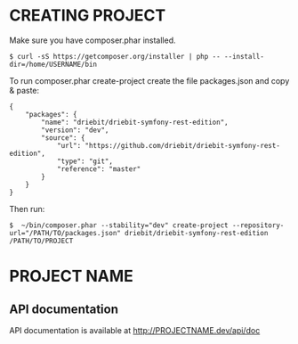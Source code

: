 CREATING PROJECT
================

Make sure you have composer.phar installed.

```
$ curl -sS https://getcomposer.org/installer | php -- --install-dir=/home/USERNAME/bin
```

To run composer.phar create-project create the file packages.json and copy & paste:
```
{
    "packages": {
        "name": "driebit/driebit-symfony-rest-edition",
        "version": "dev",
        "source": {
            "url": "https://github.com/driebit/driebit-symfony-rest-edition",
            "type": "git",
            "reference": "master"
        }
    }
}
```

Then run:

```
$  ~/bin/composer.phar --stability="dev" create-project --repository-url="/PATH/TO/packages.json" driebit/driebit-symfony-rest-edition /PATH/TO/PROJECT
```


PROJECT NAME
============

API documentation
-----------------

API documentation is available at http://PROJECTNAME.dev/api/doc

